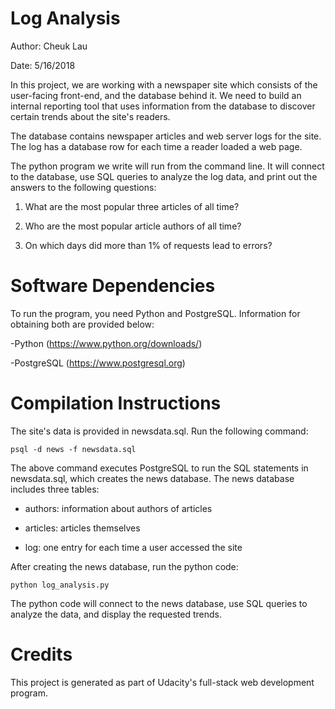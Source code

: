 # Log Analysis

Author: Cheuk Lau

Date: 5/16/2018

In this project, we are working with a newspaper site which consists of
the user-facing front-end, and the database behind it. We need to build 
an internal reporting tool that uses information from the database to 
discover certain trends about the site's readers.

The database contains newspaper articles and web server logs for the 
site. The log has a database row for each time a reader loaded a web 
page.

The python program we write will run from the command line. It will connect
to the database, use SQL queries to analyze the log data, and print
out the answers to the following questions:

1) What are the most popular three articles of all time?

2) Who are the most popular article authors of all time?

3) On which days did more than 1% of requests lead to errors?

# Software Dependencies
To run the program, you need Python and PostgreSQL. Information for obtaining
both are provided below:

-Python (https://www.python.org/downloads/)

-PostgreSQL (https://www.postgresql.org)

# Compilation Instructions
The site's data is provided in newsdata.sql. Run the following command:
```
psql -d news -f newsdata.sql
```
The above command executes PostgreSQL to run the SQL statements in 
newsdata.sql, which creates the news database. The news database
includes three tables:

- authors: information about authors of articles

- articles: articles themselves

- log: one entry for each time a user accessed the site

After creating the news database, run the python code:
```
python log_analysis.py
```
The python code will connect to the news database, use SQL queries to 
analyze the data, and display the requested trends.

# Credits
This project is generated as part of Udacity's full-stack web development
program.

